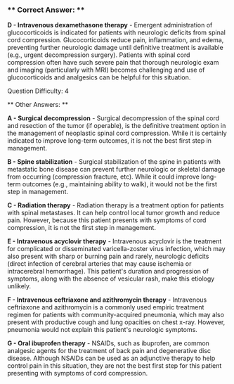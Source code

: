 ### ** Correct Answer: **

**D - Intravenous dexamethasone therapy** - Emergent administration of glucocorticoids is indicated for patients with neurologic deficits from spinal cord compression. Glucocorticoids reduce pain, inflammation, and edema, preventing further neurologic damage until definitive treatment is available (e.g., urgent decompression surgery). Patients with spinal cord compression often have such severe pain that thorough neurologic exam and imaging (particularly with MRI) becomes challenging and use of glucocorticoids and analgesics can be helpful for this situation.

Question Difficulty: 4

** Other Answers: **

**A - Surgical decompression** - Surgical decompression of the spinal cord and resection of the tumor (if operable), is the definitive treatment option in the management of neoplastic spinal cord compression. While it is certainly indicated to improve long-term outcomes, it is not the best first step in management.

**B - Spine stabilization** - Surgical stabilization of the spine in patients with metastatic bone disease can prevent further neurologic or skeletal damage from occurring (compression fracture, etc). While it could improve long-term outcomes (e.g., maintaining ability to walk), it would not be the first step in management.

**C - Radiation therapy** - Radiation therapy is a treatment option for patients with spinal metastases. It can help control local tumor growth and reduce pain. However, because this patient presents with symptoms of cord compression, it is not the first step in management.

**E - Intravenous acyclovir therapy** - Intravenous acyclovir is the treatment for complicated or disseminated varicella-zoster virus infection, which may also present with sharp or burning pain and rarely, neurologic deficits (direct infection of cerebral arteries that may cause ischemia or intracerebral hemorrhage). This patient's duration and progression of symptoms, along with the absence of vesicular rash, make this etiology unlikely.

**F - Intravenous ceftriaxone and azithromycin therapy** - Intravenous ceftriaxone and azithromycin is a commonly used empiric treatment regimen for patients with community-acquired pneumonia, which may also present with productive cough and lung opacities on chest x-ray. However, pneumonia would not explain this patient's neurologic symptoms.

**G - Oral ibuprofen therapy** - NSAIDs, such as ibuprofen, are common analgesic agents for the treatment of back pain and degenerative disc disease. Although NSAIDs can be used as an adjunctive therapy to help control pain in this situation, they are not the best first step for this patient presenting with symptoms of cord compression.

